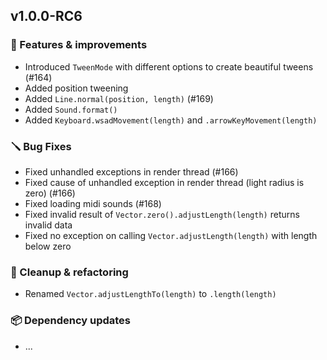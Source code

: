 ## v1.0.0-RC6

### 🚀 Features & improvements

- Introduced `TweenMode` with different options to create beautiful tweens (#164)
- Added position tweening
- Added `Line.normal(position, length)` (#169)
- Added `Sound.format()`
- Added `Keyboard.wsadMovement(length)` and `.arrowKeyMovement(length)`

### 🪛 Bug Fixes

- Fixed unhandled exceptions in render thread (#166)
- Fixed cause of unhandled exception in render thread (light radius is zero) (#166)
- Fixed loading midi sounds (#168)
- Fixed invalid result of `Vector.zero().adjustLength(length)` returns invalid data
- Fixed no exception on calling `Vector.adjustLength(length)` with length below zero

### 🧽 Cleanup & refactoring

- Renamed `Vector.adjustLengthTo(length)` to `.length(length)`

### 📦 Dependency updates

- ...